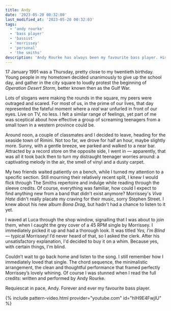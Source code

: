 ```yaml
---
title: Andy
date: '2023-05-20 00:32:00'
last_modified_at: '2023-05-20 00:32:03'
tags:
  - 'andy rourke'
  - 'bass player'
  - 'bassist'
  - 'morrissey'
  - 'personal'
  - 'the smiths'
description: 'Andy Rourke has always been my favourite bass player. His untimely death today is a hard kick in the guts. Among many memories connected to his music, here’s an old one.'
---
```

17 January 1991 was a Thursday, pretty close to my twentieth birthday. Young people in my hometown decided unanimously to give up the school day, and gather in the city square to loudly protest the beginning of _Operation Desert Storm_, better known then as the Gulf War.

Lots of slogans were making the rounds in the square, my peers were outraged and scared. For most of us, in the prime of our lives, that day represented the fateful moment where a _real_ war unfurled in front of our eyes. Live on TV, no less. I felt a similar range of feelings, yet part of me was sceptical about how effective a group of screaming teenagers from a small town in a western province could be.

Around noon, a couple of classmates and I decided to leave, heading for the seaside town of Rimini. Not too far, we drove for half an hour, maybe slightly more. Sunny, with a gentle breeze, we parked and walked to a near bar. Attracted by a record store on the opposite side, I went in — apparently, that was all it took back then to turn my distraught teenager worries around: a captivating melody in the air, the smell of vinyl and a dusty carpet.

My two friends waited patiently on a bench, while I turned my attention to a specific section. Still mourning their relatively recent split, I knew I would flick through The Smiths repertoire and indulge while reading through the sleeve credits. Of course, everything was familiar, how could I expect to find anything new from a band that didn't exist anymore? Morrissey's _Viva Hate_ didn't really placate my craving for their music, sorry Stephen Street. I knew about his new album _Bona Drag_, but hadn't had a chance to listen to it yet.

I waved at Luca through the shop window, signalling that I was about to join them, when I caught the grey cover of a 45 RPM single by Morrissey. I immediately picked it up and had a thorough look. It was titled _Yes, I’m Blind_ — typical Morrissey! I’d never heard of that, so I asked the clerk. After his unsatisfactory explanation, I'd decided to buy it on a whim. Because yes, with certain things, I'm blind.

Couldn’t wait to go back home and listen to the song. I still remember how I immediately loved that single. The chord sequence, the minimalistic arrangement, the clean and thoughtful performance that framed perfectly Morrissey’s lovely whining. Of course I was stunned when I read the full credits: written and performed by Andy Rourke.

Requiescat in pace, Andy. Forever and ever my favourite bass player.

{% include pattern-video.html provider="youtube.com" id="hIH9E4FwjIU" %}